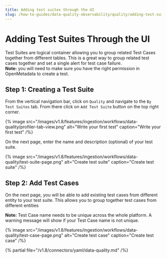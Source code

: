 ```yaml
---
title: Adding test suites through the UI
slug: /how-to-guides/data-quality-observability/quality/adding-test-suites
---
```


# Adding Test Suites Through the UI
Test Suites are logical container allowing you to group related Test Cases together from different tables. This is a great way to group related test cases together and set a single alert for test case failure.   
**Note:** you will need to make sure you have the right permission in OpenMetadata to create a test.

## Step 1: Creating a Test Suite
From the vertical navigation bar, click on `Quality` and navigate to the `By Test Suites` tab. From there click on `Add Test Suite` button on the top right corner.

{% image
  src="/images/v1.8/features/ingestion/workflows/data-quality/profiler-tab-view.png"
  alt="Write your first test"
  caption="Write your first test"
 /%}


On the next page, enter the name and description (optional) of your test suite.

{% image
  src="/images/v1.8/features/ingestion/workflows/data-quality/test-suite-page.png"
  alt="Create test suite"
  caption="Create test suite"
 /%}


## Step 2: Add Test Cases
On the next page, you will be able to add existing test cases from different entity to your test suite. This allows you to group together test cases from different entities

**Note:** Test Case name needs to be unique across the whole platform. A warning message will show if your Test Case name is not unique.

{% image
  src="/images/v1.8/features/ingestion/workflows/data-quality/test-case-page.png"
  alt="Create test case"
  caption="Create test case"
 /%}


{% partial file="/v1.8/connectors/yaml/data-quality.md" /%}
